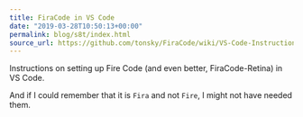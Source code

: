 ```yaml
---
title: FiraCode in VS Code
date: "2019-03-28T10:50:13+00:00"
permalink: blog/s8t/index.html
source_url: https://github.com/tonsky/FiraCode/wiki/VS-Code-Instructions
---
```


Instructions on setting up Fire Code (and even better, FiraCode-Retina) in VS Code.

And if I could remember that it is `Fira` and not `Fire`, I might not have needed them.

